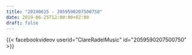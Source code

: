 ```yaml
---
title: "20190625 - 2059590207500750"
date: 2019-06-25T12:00:00+02:00
draft: false
---
```


{{< facebookvideov userid="ClareRadelMusic" id="2059590207500750" >}}